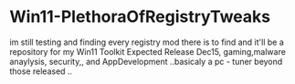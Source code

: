 # Win11-PlethoraOfRegistryTweaks
im still testing and finding every registry mod there is to find and it'll be a repository  for my Win11 Toolkit  Expected Release Dec15, gaming,malware anaylysis, security,, and AppDevelopment ..basicaly a  pc -  tuner beyond those released ..
